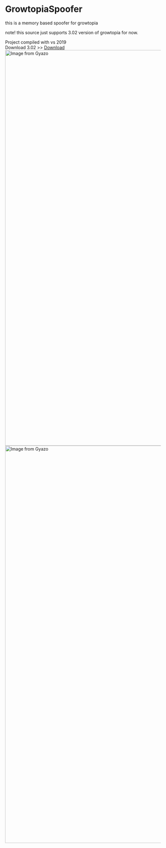 # GrowtopiaSpoofer
this is a memory based spoofer for growtopia <footer>
note! this source just supports 3.02 version of growtopia for now.</footer>
<footer>Project compiled with vs 2019</footer>


 <footer>Download 3.02 >> <a href="https://ubistatic-a.akamaihd.net/0098/CDNContent48/GrowtopiaInstaller.exe">Download</a>

</footer><footer><a href="https://gyazo.com/804a0f16d367c4f76f807916e50ca02f"><img src="https://i.gyazo.com/804a0f16d367c4f76f807916e50ca02f.gif" alt="Image from Gyazo" width="1274"/></a>
<a href="https://gyazo.com/0a870a247b9487ca6b1979f3d164aaa9"><img src="https://i.gyazo.com/0a870a247b9487ca6b1979f3d164aaa9.gif" alt="Image from Gyazo" width="1280"/></a>
